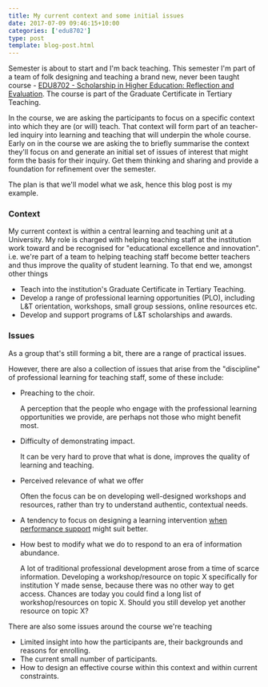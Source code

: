 ```yaml
---
title: My current context and some initial issues
date: 2017-07-09 09:46:15+10:00
categories: ['edu8702']
type: post
template: blog-post.html
---
```

Semester is about to start and I'm back teaching. This semester I'm part of a team of folk designing and teaching a brand new, never been taught course - [EDU8702 - Scholarship in Higher Education: Reflection and Evaluation](https://www.usq.edu.au/course/specification/2017/EDU8702-S2-2017-WEB-TWMBA.html). The course is part of the Graduate Certificate in Tertiary Teaching.

In the course, we are asking the participants to focus on a specific context into which they are (or will) teach. That context will form part of an teacher-led inquiry into learning and teaching that will underpin the whole course. Early on in the course we are asking the to briefly summarise the context they'll focus on and generate an initial set of issues of interest that might form the basis for their inquiry. Get them thinking and sharing and provide a foundation for refinement over the semester.

The plan is that we'll model what we ask, hence this blog post is my example.

### Context

My current context is within a central learning and teaching unit at a University. My role is charged with helping teaching staff at the institution work toward and be recognised for "educational excellence and innovation". i.e. we're part of a team to helping teaching staff become better teachers and thus improve the quality of student learning. To that end we, amongst other things

- Teach into the institution's Graduate Certificate in Tertiary Teaching.
- Develop a range of professional learning opportunities (PLO), including L&T orientation, workshops, small group sessions, online resources etc.
- Develop and support programs of L&T scholarships and awards.

### Issues

As a group that's still forming a bit, there are a range of practical issues.

However, there are also a collection of issues that arise from the "discipline" of professional learning for teaching staff, some of these include:

- Preaching to the choir.
    
    A perception that the people who engage with the professional learning opportunities we provide, are perhaps not those who might benefit most.
    
- Difficulty of demonstrating impact.
    
    It can be very hard to prove that what is done, improves the quality of learning and teaching.
    
- Perceived relevance of what we offer
    
    Often the focus can be on developing well-designed workshops and resources, rather than try to understand authentic, contextual needs.
    
- A tendency to focus on designing a learning intervention [when performance support](https://jarche.com/2007/06/job-aids-performance-support/) might suit better.
- How best to modify what we do to respond to an era of information abundance.
    
    A lot of traditional professional development arose from a time of scarce information. Developing a workshop/resource on topic X specifically for institution Y made sense, because there was no other way to get access. Chances are today you could find a long list of workshop/resources on topic X. Should you still develop yet another resource on topic X?
    

There are also some issues around the course we're teaching

- Limited insight into how the participants are, their backgrounds and reasons for enrolling.
- The current small number of participants.
- How to design an effective course within this context and within current constraints.